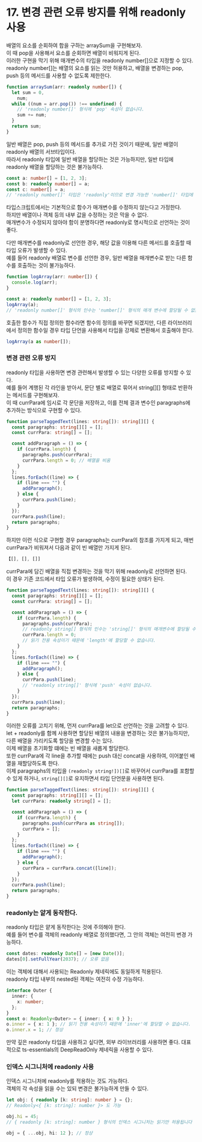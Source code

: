# 17. 변경 관련 오류 방지를 위해 readonly 사용

배열의 요소를 순회하여 합을 구하는 arraySum을 구현해보자.  
이 때 pop을 사용해서 요소를 순회하면 배열이 비워지게 된다.  
이러한 구현을 막기 위해 매개변수의 타입을 readonly number[]으로 지정할 수 있다.  
readonly number[]는 배열의 요소를 읽는 것만 허용하고, 배열을 변경하는 pop, push 등의 메서드를 사용할 수 없도록 제한한다.

```ts
function arraySum(arr: readonly number[]) {
  let sum = 0,
    num;
  while ((num = arr.pop()) !== undefined) {
    // 'readonly number[]' 형식에 'pop' 속성이 없습니다.
    sum += num;
  }
  return sum;
}
```

일반 배열은 pop, push 등의 메서드를 추가로 가진 것이기 때문에, 일반 배열이 readonly 배열의 서브타입이다.  
따라서 readonly 타입에 일반 배열을 할당하는 것은 가능하지만, 일반 타입에 readonly 배열을 할당하는 것은 불가능하다.

```ts
const a: number[] = [1, 2, 3];
const b: readonly number[] = a;
const c: number[] = a;
// 'readonly number[]' 타입은 'readonly'이므로 변경 가능한 'number[]' 타입에 할당될 수 없습니다.
```

타입스크립트에서는 기본적으로 함수가 매개변수를 수정하지 않는다고 가정한다.  
하지만 배열이나 객체 등의 내부 값을 수정하는 것은 막을 수 없다.  
매개변수가 수정되지 않아야 함이 분명하다면 readonly로 명시적으로 선언하는 것이 좋다.

다만 매개변수를 readonly로 선언한 경우, 해당 값을 이용해 다른 메서드를 호출할 때 타입 오류가 발생할 수 있다.  
예를 들어 readonly 배열로 변수를 선언한 경우, 일반 배열을 매개변수로 받는 다른 함수를 호출하는 것이 불가능하다.

```ts
function logArray(arr: number[]) {
  console.log(arr);
}

const a: readonly number[] = [1, 2, 3];
logArray(a);
// 'readonly number[]' 형식의 인수는 'number[]' 형식의 매개 변수에 할당될 수 없습니다.
```

호출한 함수가 직접 정의한 함수라면 함수의 정의를 바꾸면 되겠지만, 다른 라이브러리에서 정의한 함수일 경우 타입 단언을 사용해서 타입을 강제로 변환해서 호출해야 한다.

```ts
logArray(a as number[]);
```

### 변경 관련 오류 방지

readonly 타입을 사용하면 변경 관련해서 발생할 수 있는 다양한 오류를 방지할 수 있다.  
예를 들어 계행된 각 라인을 받아서, 문단 별로 배열로 묶어서 string[][] 형태로 반환하는 메서드를 구현해보자.  
이 때 currPara에 임시로 각 문단을 저장하고, 이를 전체 결과 변수인 paragraphs에 추가하는 방식으로 구현할 수 있다.

```ts
function parseTaggedText(lines: string[]): string[][] {
  const paragraphs: string[][] = [];
  const currPara: string[] = [];

  const addParagraph = () => {
    if (currPara.length) {
      paragraphs.push(currPara);
      currPara.length = 0; // 배열을 비움
    }
  };
  lines.forEach((line) => {
    if (line === "") {
      addParagraph();
    } else {
      currPara.push(line);
    }
  });
  currPara.push(line);
  return paragraphs;
}
```

하지만 이런 식으로 구현할 경우 paragraphs는 currPara의 참조를 가지게 되고, 매번 currPara가 비워져서 다음과 같이 빈 배열만 가지게 된다.

```ts
【[], [], []]
```

currPara에 담긴 배열을 직접 변경하는 것을 막기 위해 readonly로 선언하면 된다.  
이 경우 기존 코드에서 타입 오류가 발생하여, 수정이 필요한 상태가 된다.

```ts
function parseTaggedText(lines: string[]): string[][] {
  const paragraphs: string[][] = [];
  const currPara: string[] = [];

  const addParagraph = () => {
    if (currPara.length) {
      paragraphs.push(currPara);
      // readonly string[] 형식의 인수는 'string[]' 형식의 매개변수에 할당될 수 없습니다.
      currPara.length = 0;
      // 읽기 전용 속성이기 때문에 'length'에 할당할 수 없습니다.
    }
  };
  lines.forEach((line) => {
    if (line === "") {
      addParagraph();
    } else {
      currPara.push(line);
      // 'readonly string[]' 형식에 'push' 속성이 없습니다.
    }
  });
  currPara.push(line);
  return paragraphs;
}
```

이러한 오류를 고치기 위해, 먼저 currPara를 let으로 선언하는 것을 고려할 수 있다.  
let + readonly를 함께 사용하면 할당된 배열의 내용을 변경하는 것은 불가능하지만, 다른 배열을 가리키도록 할당을 변경할 수는 있다.  
이제 배열을 초기화할 떄에는 빈 배열을 새롭게 할당한다.  
또한 currPara에 각 line을 추가할 때에는 push 대신 concat을 사용하여, 이어붙인 배열을 재할당하도록 한다.  
이제 paragraphs의 타입을 `(readonly string!])[]`로 바꾸어서 currPara를 포함할 수 있게 하거나, `string[][]`로 유지하면서 타입 단언문을 사용하면 된다.

```ts
function parseTaggedText(lines: string[]): string[][] {
  const paragraphs: string[][] = [];
  let currPara: readonly string[] = [];

  const addParagraph = () => {
    if (currPara.length) {
      paragraphs.push(currPara as string[]);
      currPara = [];
    }
  };
  lines.forEach((line) => {
    if (line === "") {
      addParagraph();
    } else {
      currPara = currPara.concat([line]);
    }
  });
  currPara.push(line);
  return paragraphs;
}
```

### readonly는 얕게 동작한다.

readonly 타입은 얕게 동작한다는 것에 주의해야 한다.  
예를 들어 변수를 객체의 readonly 배열로 정의했다면, 그 안의 객체는 여전히 변경 가능하다.

```ts
const dates: readonly Date[] = [new Date()];
dates[0].setFullYear(2037); // 오류 없음
```

이는 객체에 대해서 사용되는 Readonly 제네릭에도 동일하게 적용된다.  
readonly 타입 내부의 nested된 객체는 여전히 수정 가능하다.

```ts
interface Outer {
  inner: {
    x: number;
  };
}
const o: Readonly<Outer> = { inner: { x: 0 } };
o.inner = { x: 1 }; // 읽기 전용 속성이기 때문에 'inner'에 할당할 수 없습니다.
o.inner.x = 1; // 정상
```

만약 깊은 readonly 타입을 사용하고 싶다면, 외부 라이브러리를 사용하면 좋다.
대표적으로 ts-essentials의 DeepReadOnly 제네릭을 사용할 수 있다.

### 인덱스 시그니처에 readonly 사용

인덱스 시그니처에 readonly를 적용하는 것도 가능하다.  
객체의 각 속성을 읽을 수는 있되 변경은 불가능하게 만들 수 있다.

```ts
let obj: { readonly [k: string]: number } = {};
// Readonly<{ [k: string]: number }> 도 가능

obj.hi = 45;
// { readonly [k: string]: number } 형식의 인덱스 시그니처는 읽기만 허용됩니다

obj = { ...obj, hi: 12 }; // 정상
```

